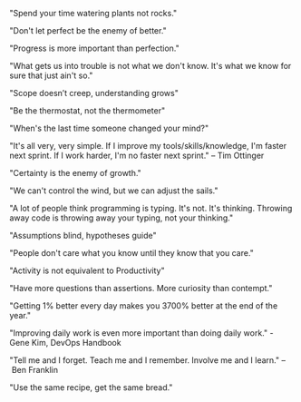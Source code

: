 "Spend your time watering plants not rocks."

"Don't let perfect be the enemy of better."

"Progress is more important than perfection."

"What gets us into trouble is not what we don't know. It's what we know for sure that just ain't so."

"Scope doesn’t creep, understanding grows"

"Be the thermostat, not the thermometer"

"When's the last time someone changed your mind?"

"It's all very, very simple. If I improve my tools/skills/knowledge, I'm faster next sprint. If I work harder, I'm no faster next sprint." – Tim Ottinger

"Certainty is the enemy of growth."

"We can't control the wind, but we can adjust the sails."

"A lot of people think programming is typing. It's not. It's thinking. Throwing away code is throwing away your typing, not your thinking."

"Assumptions blind, hypotheses guide"

"People don't care what you know until they know that you care."

"Activity is not equivalent to Productivity"

"Have more questions than assertions. More curiosity than contempt."

"Getting 1% better every day makes you 3700% better at the end of the year."

"Improving daily work is even more important than doing daily work." - Gene Kim, DevOps Handbook

"Tell me and I forget. Teach me and I remember. Involve me and I learn." – Ben Franklin

"Use the same recipe, get the same bread."
